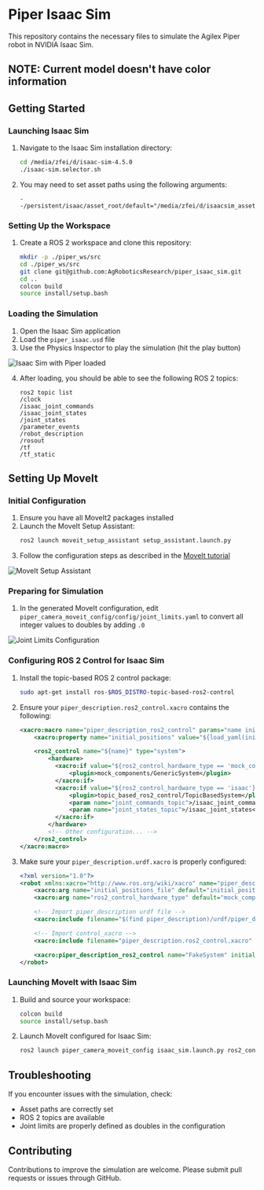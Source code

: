 # Piper Isaac Sim

This repository contains the necessary files to simulate the Agilex Piper robot in NVIDIA Isaac Sim.

## NOTE: Current model doesn't have color information

## Getting Started

### Launching Isaac Sim

1. Navigate to the Isaac Sim installation directory:
   ```bash
   cd /media/zfei/d/isaac-sim-4.5.0
   ./isaac-sim.selector.sh
   ```

2. You may need to set asset paths using the following arguments:
   ```
   --/persistent/isaac/asset_root/default="/media/zfei/d/isaacsim_assets/Assets/Isaac/4.5"
   ```

### Setting Up the Workspace

1. Create a ROS 2 workspace and clone this repository:
   ```bash
   mkdir -p ./piper_ws/src
   cd ./piper_ws/src
   git clone git@github.com:AgRoboticsResearch/piper_isaac_sim.git
   cd ..
   colcon build
   source install/setup.bash
   ```

### Loading the Simulation

1. Open the Isaac Sim application
2. Load the `piper_isaac.usd` file
3. Use the Physics Inspector to play the simulation (hit the play button)

![Isaac Sim with Piper loaded](path/to/piper_sim_image.png)

4. After loading, you should be able to see the following ROS 2 topics:
   ```
   ros2 topic list
   /clock
   /isaac_joint_commands
   /isaac_joint_states
   /joint_states
   /parameter_events
   /robot_description
   /rosout
   /tf
   /tf_static
   ```

## Setting Up MoveIt

### Initial Configuration

1. Ensure you have all MoveIt2 packages installed
2. Launch the MoveIt Setup Assistant:
   ```bash
   ros2 launch moveit_setup_assistant setup_assistant.launch.py
   ```
3. Follow the configuration steps as described in the [MoveIt tutorial](https://moveit.picknik.ai/main/doc/examples/setup_assistant/setup_assistant_tutorial.html)

![MoveIt Setup Assistant](path/to/moveit_setup_image.png)

### Preparing for Simulation

1. In the generated MoveIt configuration, edit `piper_camera_moveit_config/config/joint_limits.yaml` to convert all integer values to doubles by adding `.0`

![Joint Limits Configuration](path/to/joint_limits_image.png)

### Configuring ROS 2 Control for Isaac Sim

1. Install the topic-based ROS 2 control package:
   ```bash
   sudo apt-get install ros-$ROS_DISTRO-topic-based-ros2-control
   ```

2. Ensure your `piper_description.ros2_control.xacro` contains the following:
   ```xml
   <xacro:macro name="piper_description_ros2_control" params="name initial_positions_file ros2_control_hardware_type:=mock_components">
       <xacro:property name="initial_positions" value="${load_yaml(initial_positions_file)['initial_positions']}"/>

       <ros2_control name="${name}" type="system">
           <hardware>
             <xacro:if value="${ros2_control_hardware_type == 'mock_components'}">
                 <plugin>mock_components/GenericSystem</plugin>
             </xacro:if>
             <xacro:if value="${ros2_control_hardware_type == 'isaac'}">
                 <plugin>topic_based_ros2_control/TopicBasedSystem</plugin>
                 <param name="joint_commands_topic">/isaac_joint_commands</param>
                 <param name="joint_states_topic">/isaac_joint_states</param>
             </xacro:if>
           </hardware>
           <!-- Other configuration... -->
       </ros2_control>
   </xacro:macro>
   ```

3. Make sure your `piper_description.urdf.xacro` is properly configured:
   ```xml
   <?xml version="1.0"?>
   <robot xmlns:xacro="http://www.ros.org/wiki/xacro" name="piper_description">
       <xacro:arg name="initial_positions_file" default="initial_positions.yaml" />
       <xacro:arg name="ros2_control_hardware_type" default="mock_components" />

       <!-- Import piper_description urdf file -->
       <xacro:include filename="$(find piper_description)/urdf/piper_description.urdf" />

       <!-- Import control_xacro -->
       <xacro:include filename="piper_description.ros2_control.xacro" />

       <xacro:piper_description_ros2_control name="FakeSystem" initial_positions_file="$(arg initial_positions_file)" ros2_control_hardware_type="$(arg ros2_control_hardware_type)"/>
   </robot>
   ```

### Launching MoveIt with Isaac Sim

1. Build and source your workspace:
   ```bash
   colcon build
   source install/setup.bash
   ```

2. Launch MoveIt configured for Isaac Sim:
   ```bash
   ros2 launch piper_camera_moveit_config isaac_sim.launch.py ros2_control_hardware_type:=isaac
   ```

## Troubleshooting

If you encounter issues with the simulation, check:
- Asset paths are correctly set
- ROS 2 topics are available
- Joint limits are properly defined as doubles in the configuration

## Contributing

Contributions to improve the simulation are welcome. Please submit pull requests or issues through GitHub.
